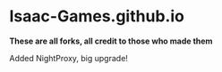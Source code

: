 # Isaac-Games.github.io
<b>These are all forks, all credit to those who made them</b>


<a>Added NightProxy, big upgrade!</a>
